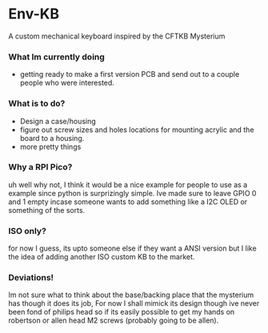 # Env-KB
 A custom mechanical keyboard inspired by the CFTKB Mysterium

### What Im currently doing
* getting ready to make a first version PCB and send out to a couple people who were interested.



### What is to do?
* Design a case/housing
* figure out screw sizes and holes locations for mounting acrylic and the board to a housing.
* more pretty things


### Why a RPI Pico?
uh well why not, I think it would be a nice example for people to use as a example since python is surprizingly simple.
Ive made sure to leave GPIO 0 and 1 empty incase someone wants to add something like a I2C OLED or something of the sorts.

### ISO only?
for now I guess, its upto someone else if they want a ANSI version but I like the idea of adding another ISO custom KB to the market.

### Deviations!
Im not sure what to think about the base/backing place that the mysterium has though it does its job, For now I shall mimick its design though ive never been fond of philips head so if its easily possible to get my hands on robertson or allen head M2 screws (probably going to be allen).
